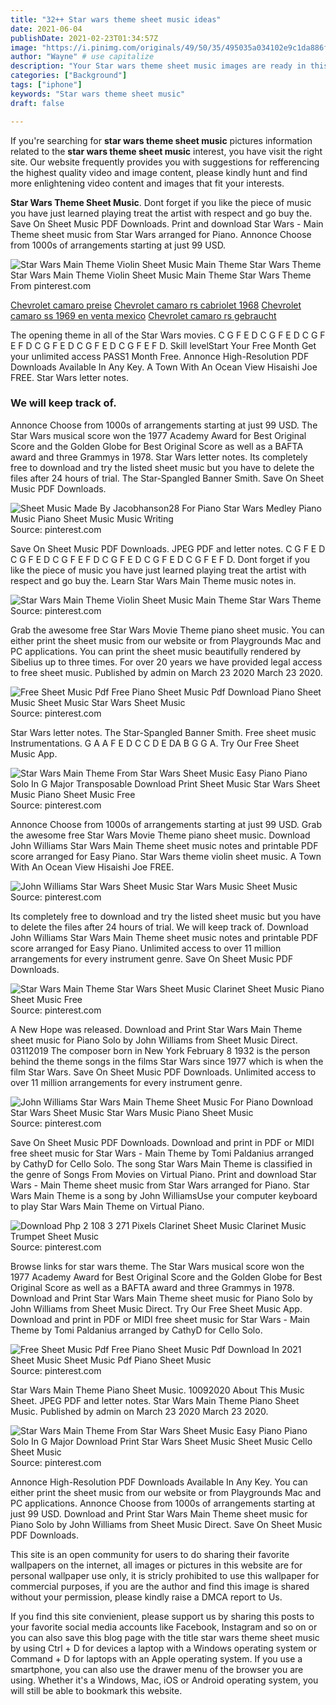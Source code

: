 ```yaml
---
title: "32++ Star wars theme sheet music ideas"
date: 2021-06-04
publishDate: 2021-02-23T01:34:57Z
image: "https://i.pinimg.com/originals/49/50/35/495035a034102e9c1da886fbe59c98b8.gif"
author: "Wayne" # use capitalize
description: "Your Star wars theme sheet music images are ready in this website. Star wars theme sheet music are a topic that is being searched for and liked by netizens today. You can Get the Star wars theme sheet music files here. Download all royalty-free images."
categories: ["Background"]
tags: ["iphone"]
keywords: "Star wars theme sheet music"
draft: false

---
```


If you're searching for **star wars theme sheet music** pictures information related to the **star wars theme sheet music** interest, you have visit the right  site.  Our website frequently  provides you with  suggestions  for refferencing  the highest  quality video and image  content, please kindly hunt and find more enlightening video content and images  that fit your interests.

**Star Wars Theme Sheet Music**. Dont forget if you like the piece of music you have just learned playing treat the artist with respect and go buy the. Save On Sheet Music PDF Downloads. Print and download Star Wars - Main Theme sheet music from Star Wars arranged for Piano. Annonce Choose from 1000s of arrangements starting at just 99 USD.

![Star Wars Main Theme Violin Sheet Music Main Theme Star Wars Theme](https://i.pinimg.com/originals/51/0e/70/510e7080c936215b6693975faf3c211c.png "Star Wars Main Theme Violin Sheet Music Main Theme Star Wars Theme")
Star Wars Main Theme Violin Sheet Music Main Theme Star Wars Theme From pinterest.com

[Chevrolet camaro preise](/chevrolet-camaro-preise/)
[Chevrolet camaro rs cabriolet 1968](/chevrolet-camaro-rs-cabriolet-1968/)
[Chevrolet camaro ss 1969 en venta mexico](/chevrolet-camaro-ss-1969-en-venta-mexico/)
[Chevrolet camaro rs gebraucht](/chevrolet-camaro-rs-gebraucht/)

The opening theme in all of the Star Wars movies. C G F E D C G F E D C G F E F D C G F E D C G F E D C G F E F D. Skill levelStart Your Free Month Get your unlimited access PASS1 Month Free. Annonce High-Resolution PDF Downloads Available In Any Key. A Town With An Ocean View Hisaishi Joe FREE. Star Wars letter notes.

### We will keep track of.

Annonce Choose from 1000s of arrangements starting at just 99 USD. The Star Wars musical score won the 1977 Academy Award for Best Original Score and the Golden Globe for Best Original Score as well as a BAFTA award and three Grammys in 1978. Star Wars letter notes. Its completely free to download and try the listed sheet music but you have to delete the files after 24 hours of trial. The Star-Spangled Banner Smith. Save On Sheet Music PDF Downloads.


![Sheet Music Made By Jacobhanson28 For Piano Star Wars Medley Piano Music Piano Sheet Music Music Writing](https://i.pinimg.com/originals/11/7f/8a/117f8ab5c0ca6c37089a1d600fde16c5.png "Sheet Music Made By Jacobhanson28 For Piano Star Wars Medley Piano Music Piano Sheet Music Music Writing")
Source: pinterest.com

Save On Sheet Music PDF Downloads. JPEG PDF and letter notes. C G F E D C G F E D C G F E F D C G F E D C G F E D C G F E F D. Dont forget if you like the piece of music you have just learned playing treat the artist with respect and go buy the. Learn Star Wars Main Theme music notes in.

![Star Wars Main Theme Violin Sheet Music Main Theme Star Wars Theme](https://i.pinimg.com/originals/51/0e/70/510e7080c936215b6693975faf3c211c.png "Star Wars Main Theme Violin Sheet Music Main Theme Star Wars Theme")
Source: pinterest.com

Grab the awesome free Star Wars Movie Theme piano sheet music. You can either print the sheet music from our website or from Playgrounds Mac and PC applications. You can print the sheet music beautifully rendered by Sibelius up to three times. For over 20 years we have provided legal access to free sheet music. Published by admin on March 23 2020 March 23 2020.

![Free Sheet Music Pdf Free Piano Sheet Music Pdf Download Piano Sheet Music Sheet Music Star Wars Sheet Music](https://i.pinimg.com/originals/92/ab/b6/92abb65d5cdccb8531029413dcf22d5f.jpg "Free Sheet Music Pdf Free Piano Sheet Music Pdf Download Piano Sheet Music Sheet Music Star Wars Sheet Music")
Source: pinterest.com

Star Wars letter notes. The Star-Spangled Banner Smith. Free sheet music Instrumentations. G A A F E D C C D E DA B G G A. Try Our Free Sheet Music App.

![Star Wars Main Theme From Star Wars Sheet Music Easy Piano Piano Solo In G Major Transposable Download Print Sheet Music Star Wars Sheet Music Piano Sheet Music Free](https://i.pinimg.com/originals/88/9f/ea/889fea2bd1d062002ce0002e49ea0afc.gif "Star Wars Main Theme From Star Wars Sheet Music Easy Piano Piano Solo In G Major Transposable Download Print Sheet Music Star Wars Sheet Music Piano Sheet Music Free")
Source: pinterest.com

Annonce Choose from 1000s of arrangements starting at just 99 USD. Grab the awesome free Star Wars Movie Theme piano sheet music. Download John Williams Star Wars Main Theme sheet music notes and printable PDF score arranged for Easy Piano. Star Wars theme violin sheet music. A Town With An Ocean View Hisaishi Joe FREE.

![John Williams Star Wars Sheet Music Star Wars Music Sheet Music](https://i.pinimg.com/originals/85/82/db/8582db54edb65c564cdcd360d98a953a.png "John Williams Star Wars Sheet Music Star Wars Music Sheet Music")
Source: pinterest.com

Its completely free to download and try the listed sheet music but you have to delete the files after 24 hours of trial. We will keep track of. Download John Williams Star Wars Main Theme sheet music notes and printable PDF score arranged for Easy Piano. Unlimited access to over 11 million arrangements for every instrument genre. Save On Sheet Music PDF Downloads.

![Star Wars Main Theme Star Wars Sheet Music Clarinet Sheet Music Piano Sheet Music Free](https://i.pinimg.com/originals/01/5b/09/015b0933ccbcda453e24c205abad732b.png "Star Wars Main Theme Star Wars Sheet Music Clarinet Sheet Music Piano Sheet Music Free")
Source: pinterest.com

A New Hope was released. Download and Print Star Wars Main Theme sheet music for Piano Solo by John Williams from Sheet Music Direct. 03112019 The composer born in New York February 8 1932 is the person behind the theme songs in the films Star Wars since 1977 which is when the film Star Wars. Save On Sheet Music PDF Downloads. Unlimited access to over 11 million arrangements for every instrument genre.

![John Williams Star Wars Main Theme Sheet Music For Piano Download Star Wars Sheet Music Star Wars Music Piano Sheet Music](https://i.pinimg.com/originals/10/4a/27/104a27fec1d802746f3020d6d3acdb35.png "John Williams Star Wars Main Theme Sheet Music For Piano Download Star Wars Sheet Music Star Wars Music Piano Sheet Music")
Source: pinterest.com

Save On Sheet Music PDF Downloads. Download and print in PDF or MIDI free sheet music for Star Wars - Main Theme by Tomi Paldanius arranged by CathyD for Cello Solo. The song Star Wars Main Theme is classified in the genre of Songs From Movies on Virtual Piano. Print and download Star Wars - Main Theme sheet music from Star Wars arranged for Piano. Star Wars Main Theme is a song by John WilliamsUse your computer keyboard to play Star Wars Main Theme on Virtual Piano.

![Download Php 2 108 3 271 Pixels Clarinet Sheet Music Clarinet Music Trumpet Sheet Music](https://i.pinimg.com/originals/18/38/5b/18385b869bb365594289348e6c29a0a8.jpg "Download Php 2 108 3 271 Pixels Clarinet Sheet Music Clarinet Music Trumpet Sheet Music")
Source: pinterest.com

Browse links for star wars theme. The Star Wars musical score won the 1977 Academy Award for Best Original Score and the Golden Globe for Best Original Score as well as a BAFTA award and three Grammys in 1978. Download and Print Star Wars Main Theme sheet music for Piano Solo by John Williams from Sheet Music Direct. Try Our Free Sheet Music App. Download and print in PDF or MIDI free sheet music for Star Wars - Main Theme by Tomi Paldanius arranged by CathyD for Cello Solo.

![Free Sheet Music Pdf Free Piano Sheet Music Pdf Download In 2021 Sheet Music Sheet Music Pdf Piano Sheet Music](https://i.pinimg.com/originals/75/98/5b/75985bf08f6f82ca672b2aa222deea6e.png "Free Sheet Music Pdf Free Piano Sheet Music Pdf Download In 2021 Sheet Music Sheet Music Pdf Piano Sheet Music")
Source: pinterest.com

Star Wars Main Theme Piano Sheet Music. 10092020 About This Music Sheet. JPEG PDF and letter notes. Star Wars Main Theme Piano Sheet Music. Published by admin on March 23 2020 March 23 2020.

![Star Wars Main Theme From Star Wars Sheet Music Easy Piano Piano Solo In G Major Download Print Star Wars Sheet Music Sheet Music Cello Sheet Music](https://i.pinimg.com/originals/49/50/35/495035a034102e9c1da886fbe59c98b8.gif "Star Wars Main Theme From Star Wars Sheet Music Easy Piano Piano Solo In G Major Download Print Star Wars Sheet Music Sheet Music Cello Sheet Music")
Source: pinterest.com

Annonce High-Resolution PDF Downloads Available In Any Key. You can either print the sheet music from our website or from Playgrounds Mac and PC applications. Annonce Choose from 1000s of arrangements starting at just 99 USD. Download and Print Star Wars Main Theme sheet music for Piano Solo by John Williams from Sheet Music Direct. Save On Sheet Music PDF Downloads.

This site is an open community for users to do sharing their favorite wallpapers on the internet, all images or pictures in this website are for personal wallpaper use only, it is stricly prohibited to use this wallpaper for commercial purposes, if you are the author and find this image is shared without your permission, please kindly raise a DMCA report to Us.

If you find this site convienient, please support us by sharing this posts to your favorite social media accounts like Facebook, Instagram and so on or you can also save this blog page with the title star wars theme sheet music by using Ctrl + D for devices a laptop with a Windows operating system or Command + D for laptops with an Apple operating system. If you use a smartphone, you can also use the drawer menu of the browser you are using. Whether it's a Windows, Mac, iOS or Android operating system, you will still be able to bookmark this website.
